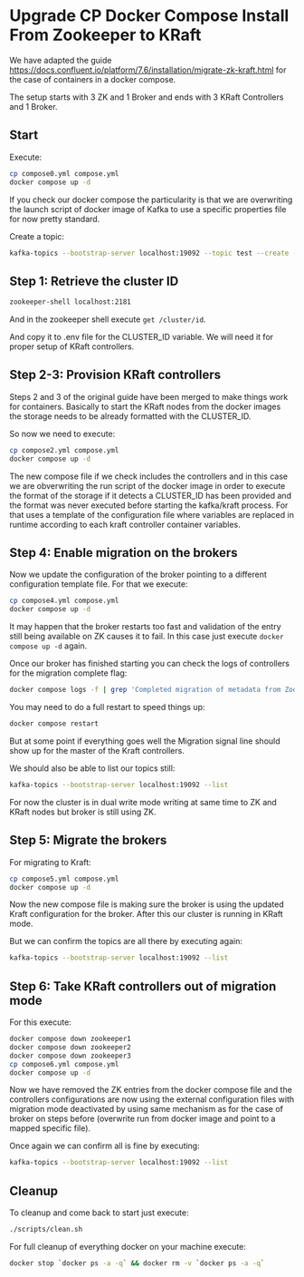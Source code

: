 # Upgrade CP Docker Compose Install From Zookeeper to KRaft

We have adapted the guide https://docs.confluent.io/platform/7.6/installation/migrate-zk-kraft.html for the case of containers in a docker compose.

The setup starts with 3 ZK and 1 Broker and ends with 3 KRaft Controllers and 1 Broker. 

## Start

Execute:

```bash
cp compose0.yml compose.yml
docker compose up -d
```

If you check our docker compose the particularity is that we are overwriting the launch script of docker image of Kafka to use a specific properties file for now pretty standard.

Create a topic:

```bash
kafka-topics --bootstrap-server localhost:19092 --topic test --create --partitions 1 --replication-factor 1
```

## Step 1: Retrieve the cluster ID

```bash
zookeeper-shell localhost:2181
```

And in the zookeeper shell execute `get /cluster/id`.

And copy it to .env file for the CLUSTER_ID variable. We will need it for proper setup of KRaft controllers.

## Step 2-3: Provision KRaft controllers

Steps 2 and 3 of the original guide have been merged to make things work for containers. Basically to start the KRaft nodes from the docker images the storage needs to be already formatted with the CLUSTER_ID.

So now we need to execute:

```bash
cp compose2.yml compose.yml
docker compose up -d
```

The new compose file if we check includes the controllers and in this case we are obverwriting the run script of the docker image in order to execute the format of the storage if it detects a CLUSTER_ID has been provided and the format was never executed before starting the kafka/kraft process. For that uses a template of the configuration file where variables are replaced in runtime according to each kraft controller container variables.

## Step 4: Enable migration on the brokers

Now we update the configuration of the broker pointing to a different configuration template file. For that we execute:

```bash
cp compose4.yml compose.yml
docker compose up -d
```

It may happen that the broker restarts too fast and validation of the entry still being available on ZK causes it to fail. In this case just execute `docker compose up -d` again.

Once our broker has finished starting you can check the logs of controllers for the migration complete flag:

```bash
docker compose logs -f | grep 'Completed migration of metadata from ZooKeeper to KRaft.'
```

You may need to do a full restart to speed things up:

```bash
docker compose restart
```

But at some point if everything goes well the Migration signal line should show up for the master of the Kraft controllers.

We should also be able to list our topics still:

```bash
kafka-topics --bootstrap-server localhost:19092 --list
```

For now the cluster is in dual write mode writing at same time to ZK and KRaft nodes but broker is still using ZK.

## Step 5: Migrate the brokers

For migrating to Kraft:

```bash
cp compose5.yml compose.yml
docker compose up -d
```

Now the new compose file is making sure the broker is using the updated Kraft configuration for the broker. After this our cluster is running in KRaft mode.

But we can confirm the topics are all there by executing again:

```bash
kafka-topics --bootstrap-server localhost:19092 --list
```


## Step 6: Take KRaft controllers out of migration mode

For this execute:

```bash
docker compose down zookeeper1
docker compose down zookeeper2
docker compose down zookeeper3
cp compose6.yml compose.yml
docker compose up -d
```

Now we have removed the ZK entries from the docker compose file and the controllers configurations are now using the external configuration files with migration mode deactivated by using same mechanism as for the case of broker on steps before (overwrite run from docker image and point to a mapped specific file).

Once again we can confirm all is fine by executing:

```bash
kafka-topics --bootstrap-server localhost:19092 --list
```

## Cleanup

To cleanup and come back to start just execute:

```bash
./scripts/clean.sh
```

For full cleanup of everything docker on your machine execute:

```bash
docker stop `docker ps -a -q` && docker rm -v `docker ps -a -q`
```

